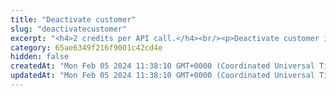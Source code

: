 ```yaml
---
title: "Deactivate customer"
slug: "deactivatecustomer"
excerpt: "<h4>2 credits per API call.</h4><br/><p>Deactivate customer is not able to do any operation. Customer can be deactivated only when all their accounts are already deactivated.</p>"
category: 65ae6349f216f9001c42cd4e
hidden: false
createdAt: "Mon Feb 05 2024 11:38:10 GMT+0000 (Coordinated Universal Time)"
updatedAt: "Mon Feb 05 2024 11:38:10 GMT+0000 (Coordinated Universal Time)"
---
```

